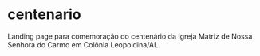 # centenario
Landing page para comemoração do centenário da Igreja Matriz de Nossa Senhora do Carmo em Colônia Leopoldina/AL.
